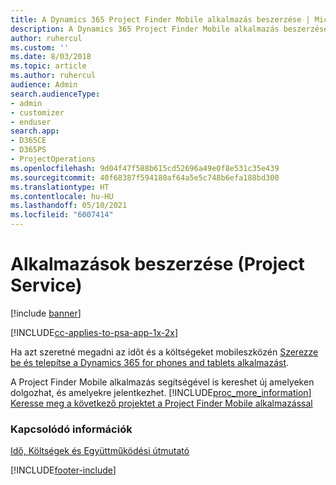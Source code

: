 ```yaml
---
title: A Dynamics 365 Project Finder Mobile alkalmazás beszerzése | MicrosoftDocs
description: A Dynamics 365 Project Finder Mobile alkalmazás beszerzése
author: ruhercul
ms.custom: ''
ms.date: 8/03/2018
ms.topic: article
ms.author: ruhercul
audience: Admin
search.audienceType:
- admin
- customizer
- enduser
search.app:
- D365CE
- D365PS
- ProjectOperations
ms.openlocfilehash: 9d04f47f588b615cd52696a49e0f8e531c35e439
ms.sourcegitcommit: 40f68387f594180af64a5e5c748b6efa188bd300
ms.translationtype: HT
ms.contentlocale: hu-HU
ms.lasthandoff: 05/10/2021
ms.locfileid: "6007414"
---
```

# <a name="get-the-apps-project-service"></a>Alkalmazások beszerzése (Project Service)

[!include [banner](../includes/psa-now-project-operations.md)]

[!INCLUDE[cc-applies-to-psa-app-1x-2x](../includes/cc-applies-to-psa-app-1x-2x.md)]

Ha azt szeretné megadni az időt és a költségeket mobileszközén [Szerezze be és telepítse a Dynamics 365 for phones and tablets alkalmazást](/dynamics365/mobile-app/dynamics-365-phones-tablets-users-guide).  
  
 A Project Finder Mobile alkalmazás segítségével is kereshet új amelyeken dolgozhat, és amelyekre jelentkezhet. [!INCLUDE[proc_more_information](../includes/proc-more-information.md)] [Keresse meg a következő projektet a Project Finder Mobile alkalmazással](../psa/find-next-project-finder-mobile-app.md) 
  
### <a name="see-also"></a>Kapcsolódó információk  
 [Idő, Költségek és Együttműködési útmutató](../psa/time-expense-collaboration-guide.md)


[!INCLUDE[footer-include](../includes/footer-banner.md)]